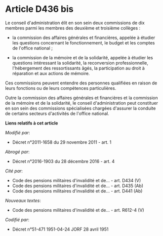 # Article D436 bis

Le conseil d'administration élit en son sein deux commissions de dix membres parmi les membres des deuxième et troisième
collèges : 

- la commission des affaires générales et financières, appelée à étudier les questions concernant le fonctionnement, le
budget et les comptes de l'office national ; 

- la commission de la mémoire et de la solidarité, appelée à étudier les questions intéressant la solidarité, la reconversion
professionnelle, l'hébergement des ressortissants âgés, la participation au droit à réparation et aux actions de mémoire. 

Ces commissions peuvent entendre des personnes qualifiées en raison de leurs fonctions ou de leurs compétences
particulières. 

Outre la commission des affaires générales et financières et la commission de la mémoire et de la solidarité, le conseil
d'administration peut constituer en son sein des commissions spécialisées chargées d'assurer la conduite de certains secteurs
d'activités de l'office national.

**Liens relatifs à cet article**

_Modifié par_:

  - Décret n°2011-1658 du 29 novembre 2011 - art. 1

_Abrogé par_:

  - Décret n°2016-1903 du 28 décembre 2016 - art. 4

_Cité par_:

  - Code des pensions militaires d'invalidité et de... - art. D434 (V)
  - Code des pensions militaires d'invalidité et de... - art. D435 (Ab)
  - Code des pensions militaires d'invalidité et de... - art. D441 (Ab)

_Nouveaux textes_:

  - Code des pensions militaires d'invalidité et de... - art. R612-4 (V)

_Codifié par_:

  - Décret n°51-471 1951-04-24 JORF 28 avril 1951
